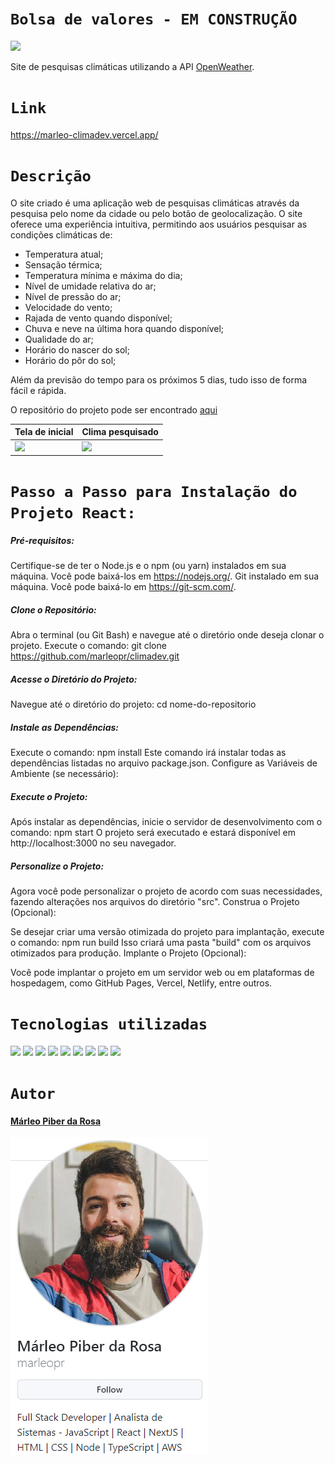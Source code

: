 # `Bolsa de valores - EM CONSTRUÇÃO`

<img src="src\assets\climaDev.png" width="300px">

Site de pesquisas climáticas utilizando a API [OpenWeather](https://openweathermap.org/).

# `Link`

https://marleo-climadev.vercel.app/
# `Descrição`

O site criado é uma aplicação web de pesquisas climáticas através da pesquisa pelo nome da cidade ou pelo botão de geolocalização. O site oferece uma experiência intuitiva, permitindo aos usuários pesquisar as condições climáticas de:
- Temperatura atual; 
- Sensação térmica;
- Temperatura mínima e máxima do dia;
- Nível de umidade relativa do ar;
- Nível de pressão do ar;
- Velocidade do vento;
- Rajada de vento quando disponível;
- Chuva e neve na última hora quando disponível;
- Qualidade do ar;
- Horário do nascer do sol;
- Horário do pôr do sol;

Além da previsão do tempo para os próximos 5 dias, tudo isso de forma fácil e rápida.

O repositório do projeto pode ser encontrado [aqui](https://github.com/marleopr/climadev)

| Tela de inicial                             | Clima pesquisado                               |
| ------------------------------------------- | ---------------------------------------------- |
| <img src="src\assets\TelaInicial.jpg" > | <img src="src\assets\Clima.jpg" > |

# `Passo a Passo para Instalação do Projeto React:`

##### Pré-requisitos:

Certifique-se de ter o Node.js e o npm (ou yarn) instalados em sua máquina. Você pode baixá-los em https://nodejs.org/.
Git instalado em sua máquina. Você pode baixá-lo em https://git-scm.com/.

##### Clone o Repositório:

Abra o terminal (ou Git Bash) e navegue até o diretório onde deseja clonar o projeto.
Execute o comando: git clone https://github.com/marleopr/climadev.git

##### Acesse o Diretório do Projeto:

Navegue até o diretório do projeto: cd nome-do-repositorio

##### Instale as Dependências:

Execute o comando: npm install
Este comando irá instalar todas as dependências listadas no arquivo package.json.
Configure as Variáveis de Ambiente (se necessário):

##### Execute o Projeto:

Após instalar as dependências, inicie o servidor de desenvolvimento com o comando: npm start
O projeto será executado e estará disponível em http://localhost:3000 no seu navegador.

##### Personalize o Projeto:

Agora você pode personalizar o projeto de acordo com suas necessidades, fazendo alterações nos arquivos do diretório "src".
Construa o Projeto (Opcional):

Se desejar criar uma versão otimizada do projeto para implantação, execute o comando: npm run build
Isso criará uma pasta "build" com os arquivos otimizados para produção.
Implante o Projeto (Opcional):

Você pode implantar o projeto em um servidor web ou em plataformas de hospedagem, como GitHub Pages, Vercel, Netlify, entre outros.

# `Tecnologias utilizadas`

<div>
<img src="https://img.shields.io/badge/Visual_Studio_Code-0078D4?style=for-the-badge&logo=visual%20studio%20code&logoColor=white">
<img src="https://img.shields.io/badge/JavaScript-F7DF1E?style=for-the-badge&logo=javascript&logoColor=black">
<img src="https://img.shields.io/badge/HTML5-E34F26?style=for-the-badge&logo=html5&logoColor=white">
<img src="https://img.shields.io/badge/styled--components-DB7093?style=for-the-badge&logo=styled-components&logoColor=white">
<img src="https://img.shields.io/badge/React-20232A?style=for-the-badge&logo=react&logoColor=61DAFB">
<img src="https://img.shields.io/badge/GIT-E44C30?style=for-the-badge&logo=git&logoColor=white">
<img src="https://img.shields.io/badge/GitHub-100000?style=for-the-badge&logo=github&logoColor=white">
<img src="https://img.shields.io/badge/Markdown-000000?style=for-the-badge&logo=markdown&logoColor=white">
<img src="https://img.shields.io/badge/React_Router-CA4245?style=for-the-badge&logo=react-router&logoColor=white">
</div>

# `Autor`

#### [Márleo Piber da Rosa](https://github.com/marleopr)

<img src="src\assets\marleopr.jpg">